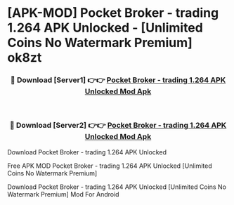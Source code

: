 # [APK-MOD] Pocket Broker - trading 1.264 APK Unlocked - [Unlimited Coins No Watermark Premium] ok8zt



<div align="center">
<h3>🔴 Download [Server1] 👉👉 <a href="https://momento.my/?title=Pocket_Broker_-_trading_1.264_APK_Unlocked">Pocket Broker - trading 1.264 APK Unlocked Mod Apk</a></h3><br>

<h3>🔴 Download [Server2] 👉👉 <a href="https://momento.my/?title=Pocket_Broker_-_trading_1.264_APK_Unlocked">Pocket Broker - trading 1.264 APK Unlocked Mod Apk</a></h3>
</div>



Download Pocket Broker - trading 1.264 APK Unlocked 

Free APK MOD Pocket Broker - trading 1.264 APK Unlocked [Unlimited Coins No Watermark Premium]

Download Pocket Broker - trading 1.264 APK Unlocked [Unlimited Coins No Watermark Premium] Mod For Android
